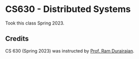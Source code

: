 # CS630 - Distributed Systems
Took this class Spring 2023.

## Credits
CS 630 (Spring 2023) was instructed by [Prof. Ram Durairajan](https://ix.cs.uoregon.edu/~ram/).
